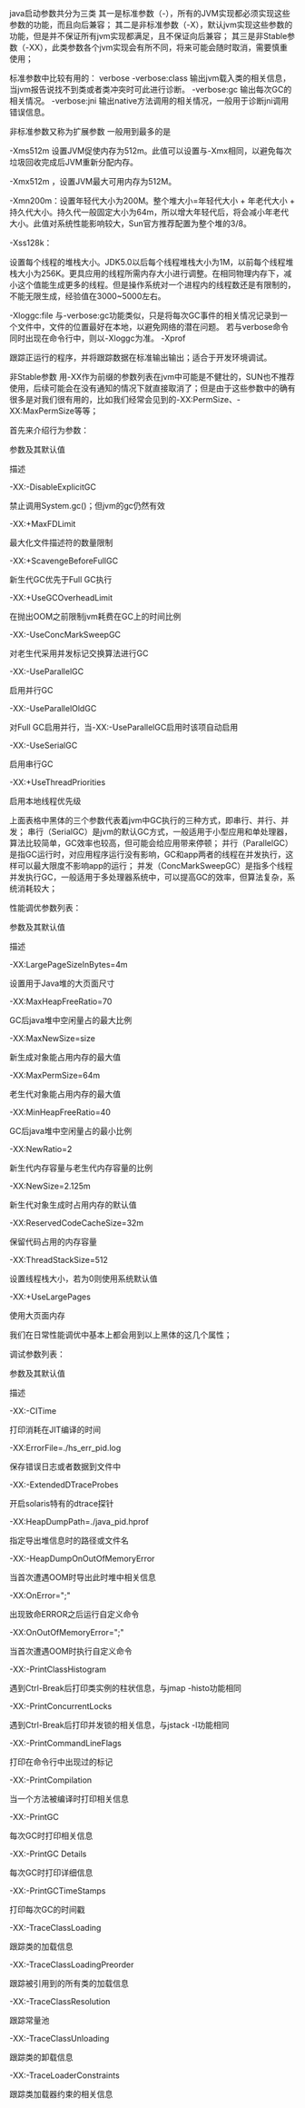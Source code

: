 java启动参数共分为三类
其一是标准参数（-），所有的JVM实现都必须实现这些参数的功能，而且向后兼容；
其二是非标准参数（-X），默认jvm实现这些参数的功能，但是并不保证所有jvm实现都满足，且不保证向后兼容；
其三是非Stable参数（-XX），此类参数各个jvm实现会有所不同，将来可能会随时取消，需要慎重使用；

 

  

标准参数中比较有用的：
verbose 
-verbose:class 
 输出jvm载入类的相关信息，当jvm报告说找不到类或者类冲突时可此进行诊断。
-verbose:gc 
 输出每次GC的相关情况。
-verbose:jni 
 输出native方法调用的相关情况，一般用于诊断jni调用错误信息。

非标准参数又称为扩展参数
一般用到最多的是

-Xms512m  设置JVM促使内存为512m。此值可以设置与-Xmx相同，以避免每次垃圾回收完成后JVM重新分配内存。

-Xmx512m ，设置JVM最大可用内存为512M。

-Xmn200m：设置年轻代大小为200M。整个堆大小=年轻代大小 + 年老代大小 + 持久代大小。持久代一般固定大小为64m，所以增大年轻代后，将会减小年老代大小。此值对系统性能影响较大，Sun官方推荐配置为整个堆的3/8。

-Xss128k：

设置每个线程的堆栈大小。JDK5.0以后每个线程堆栈大小为1M，以前每个线程堆栈大小为256K。更具应用的线程所需内存大小进行调整。在相同物理内存下，减小这个值能生成更多的线程。但是操作系统对一个进程内的线程数还是有限制的，不能无限生成，经验值在3000~5000左右。

-Xloggc:file
 与-verbose:gc功能类似，只是将每次GC事件的相关情况记录到一个文件中，文件的位置最好在本地，以避免网络的潜在问题。
 若与verbose命令同时出现在命令行中，则以-Xloggc为准。
-Xprof

 跟踪正运行的程序，并将跟踪数据在标准输出输出；适合于开发环境调试。

 

 

 

非Stable参数
用-XX作为前缀的参数列表在jvm中可能是不健壮的，SUN也不推荐使用，后续可能会在没有通知的情况下就直接取消了；但是由于这些参数中的确有很多是对我们很有用的，比如我们经常会见到的-XX:PermSize、-XX:MaxPermSize等等；

 

首先来介绍行为参数：

 

参数及其默认值

描述

-XX:-DisableExplicitGC

禁止调用System.gc()；但jvm的gc仍然有效

-XX:+MaxFDLimit

最大化文件描述符的数量限制

-XX:+ScavengeBeforeFullGC

新生代GC优先于Full GC执行

-XX:+UseGCOverheadLimit

在抛出OOM之前限制jvm耗费在GC上的时间比例

-XX:-UseConcMarkSweepGC

对老生代采用并发标记交换算法进行GC

-XX:-UseParallelGC

启用并行GC

-XX:-UseParallelOldGC

对Full GC启用并行，当-XX:-UseParallelGC启用时该项自动启用

-XX:-UseSerialGC

启用串行GC

-XX:+UseThreadPriorities

启用本地线程优先级

 

 

上面表格中黑体的三个参数代表着jvm中GC执行的三种方式，即串行、并行、并发；
串行（SerialGC）是jvm的默认GC方式，一般适用于小型应用和单处理器，算法比较简单，GC效率也较高，但可能会给应用带来停顿；
并行（ParallelGC）是指GC运行时，对应用程序运行没有影响，GC和app两者的线程在并发执行，这样可以最大限度不影响app的运行；
并发（ConcMarkSweepGC）是指多个线程并发执行GC，一般适用于多处理器系统中，可以提高GC的效率，但算法复杂，系统消耗较大；

 

性能调优参数列表：

 

参数及其默认值

描述

-XX:LargePageSizeInBytes=4m

设置用于Java堆的大页面尺寸

-XX:MaxHeapFreeRatio=70

GC后java堆中空闲量占的最大比例

-XX:MaxNewSize=size

新生成对象能占用内存的最大值

-XX:MaxPermSize=64m

老生代对象能占用内存的最大值

-XX:MinHeapFreeRatio=40

GC后java堆中空闲量占的最小比例

-XX:NewRatio=2

新生代内存容量与老生代内存容量的比例

-XX:NewSize=2.125m

新生代对象生成时占用内存的默认值

-XX:ReservedCodeCacheSize=32m

保留代码占用的内存容量

-XX:ThreadStackSize=512

设置线程栈大小，若为0则使用系统默认值

-XX:+UseLargePages

使用大页面内存

 

 

 我们在日常性能调优中基本上都会用到以上黑体的这几个属性； 

 

调试参数列表：

 

 

参数及其默认值

描述

-XX:-CITime

打印消耗在JIT编译的时间

-XX:ErrorFile=./hs_err_pid<pid>.log

保存错误日志或者数据到文件中

-XX:-ExtendedDTraceProbes

开启solaris特有的dtrace探针

-XX:HeapDumpPath=./java_pid<pid>.hprof

指定导出堆信息时的路径或文件名

-XX:-HeapDumpOnOutOfMemoryError

当首次遭遇OOM时导出此时堆中相关信息

-XX:OnError="<cmd args>;<cmd args>"

出现致命ERROR之后运行自定义命令

-XX:OnOutOfMemoryError="<cmd args>;<cmd args>"

当首次遭遇OOM时执行自定义命令

-XX:-PrintClassHistogram

遇到Ctrl-Break后打印类实例的柱状信息，与jmap -histo功能相同

-XX:-PrintConcurrentLocks

遇到Ctrl-Break后打印并发锁的相关信息，与jstack -l功能相同

-XX:-PrintCommandLineFlags

打印在命令行中出现过的标记

-XX:-PrintCompilation

当一个方法被编译时打印相关信息

-XX:-PrintGC

每次GC时打印相关信息

-XX:-PrintGC Details

每次GC时打印详细信息

-XX:-PrintGCTimeStamps

打印每次GC的时间戳

-XX:-TraceClassLoading

跟踪类的加载信息

-XX:-TraceClassLoadingPreorder

跟踪被引用到的所有类的加载信息

-XX:-TraceClassResolution

跟踪常量池

-XX:-TraceClassUnloading

跟踪类的卸载信息

-XX:-TraceLoaderConstraints

跟踪类加载器约束的相关信息